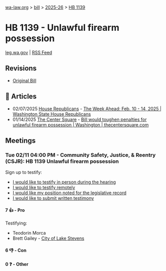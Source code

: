 [wa-law.org](/) > [bill](/bill/) > [2025-26](/bill/2025-26/) > [HB 1139](/bill/2025-26/hb/1139/)

# HB 1139 - Unlawful firearm possession
[leg.wa.gov](https://app.leg.wa.gov/billsummary?BillNumber=1139&Year=2025&Initiative=false) | [RSS Feed](./rss.xml)

## Revisions
* [Original Bill](1/)

## 📰 Articles
* 02/07/2025 [House Republicans](/org/house_republicans/) - [The Week Ahead: Feb. 10 - 14, 2025 | Washington State House Republicans](https://houserepublicans.wa.gov/week/the-week-ahead-feb-10-14-2025/#:~:text=HB%201139)
* 01/14/2025 [The Center Square](/org/the_center_square/) - [Bill would toughen penalties for unlawful firearm possession | Washington | thecentersquare.com](https://www.thecentersquare.com/washington/article_32ffc044-d2c8-11ef-8adc-4758397a78de.html#:~:text=House%20Bill%201139)

## Meetings
### Tue 02/11 04:00 PM - Community Safety, Justice, & Reentry (CSJR): HB 1139 Unlawful firearm possession
Sign up to testify:
* [I would like to testify in person during the hearing](https://app.leg.wa.gov/csi/Testifier/Add?chamber=House&mId=32736&aId=163128&caId=25555&tId=1)
* [I would like to testify remotely](https://app.leg.wa.gov/csi/Testifier/Add?chamber=House&mId=32736&aId=163128&caId=25555&tId=2)
* [I would like my position noted for the legislative record](https://app.leg.wa.gov/csi/Testifier/Add?chamber=House&mId=32736&aId=163128&caId=25555&tId=3)
* [I would like to submit written testimony](https://app.leg.wa.gov/csi/Testifier/Add?chamber=House&mId=32736&aId=163128&caId=25555&tId=4)

#### 7 👍 - Pro
Testifying:
* Teodorin Morca
* Brett Gailey - [City of Lake Stevens](/org/city_of_lake_stevens/)

#### 6 👎 - Con

#### 0 ❓ - Other
